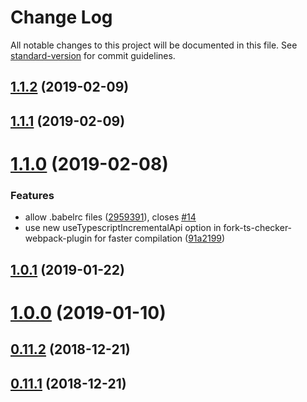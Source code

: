 # Change Log

All notable changes to this project will be documented in this file. See [standard-version](https://github.com/conventional-changelog/standard-version) for commit guidelines.

<a name="1.1.2"></a>
## [1.1.2](https://github.com/jpavon/react-scripts-ts/compare/v1.1.0...v1.1.2) (2019-02-09)



<a name="1.1.1"></a>
## [1.1.1](https://github.com/jpavon/react-scripts-ts/compare/v1.1.0...v1.1.1) (2019-02-09)



<a name="1.1.0"></a>
# [1.1.0](https://github.com/jpavon/react-scripts-ts/compare/v1.0.1...v1.1.0) (2019-02-08)


### Features

* allow .babelrc files ([2959391](https://github.com/jpavon/react-scripts-ts/commit/2959391)), closes [#14](https://github.com/jpavon/react-scripts-ts/issues/14)
* use new useTypescriptIncrementalApi option in fork-ts-checker-webpack-plugin for faster compilation ([91a2199](https://github.com/jpavon/react-scripts-ts/commit/91a2199))



<a name="1.0.1"></a>
## [1.0.1](https://github.com/jpavon/react-scripts-ts/compare/v1.0.0...v1.0.1) (2019-01-22)



<a name="1.0.0"></a>
# [1.0.0](https://github.com/jpavon/react-scripts-ts/compare/v0.11.2...v1.0.0) (2019-01-10)



<a name="0.11.2"></a>
## [0.11.2](https://github.com/jpavon/react-scripts-ts/compare/v0.11.0...v0.11.2) (2018-12-21)



<a name="0.11.1"></a>
## [0.11.1](https://github.com/jpavon/react-scripts-ts/compare/v0.11.0...v0.11.1) (2018-12-21)
